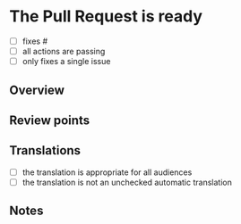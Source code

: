 # The Pull Request is ready

- [ ] fixes #<!-- YOUR ISSUE ID HERE -->
- [ ] all actions are passing
- [ ] only fixes a single issue

## Overview

<!-- Provide a brief description of the changes introduced by this
Pull Request. -->

## Review points

<!-- List the points to be reviewed in detail 
and the points you are not confident about. -->
<!-- Delete this section if not needed -->

## Translations

- [ ] the translation is appropriate for all audiences
- [ ] the translation is not an unchecked automatic translation

## Notes

<!-- Write any note or comment. You can share your thoughts or ideas. -->
<!-- Delete this section if not needed -->
